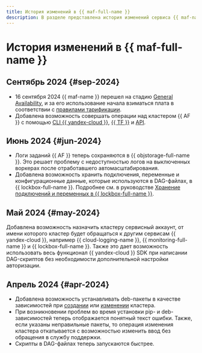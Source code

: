 ```yaml
---
title: История изменений в {{ maf-full-name }}
description: В разделе представлена история изменений сервиса {{ maf-name }}.
---
```


# История изменений в {{ maf-full-name }}

## Сентябрь 2024 {#sep-2024}

* 16 сентября 2024 {{ maf-name }} перешел на стадию [General Availability](../overview/concepts/launch-stages.md), и за его использование начала взиматься плата в соответствии с [правилами тарификации](pricing.md).
* Добавлена возможность совершать операции над кластером {{ AF }} с помощью [CLI {{ yandex-cloud }}](../cli/cli-ref/managed-airflow/cli-ref/index.md), [{{ TF }}](tf-ref.md) и [API](api-ref/authentication.md).

## Июнь 2024 {#jun-2024}

* Логи заданий {{ AF }} теперь сохраняются в {{ objstorage-full-name }}. Это решает проблему с недоступностью логов на выключенных воркерах после отработавшего автомасштабирования.
* Добавлена возможность хранить подключения, переменные и конфигурационные данные, которые используются в DAG-файлах, в {{ lockbox-full-name }}. Подробнее см. в руководстве [Хранение подключений и переменных в {{ lockbox-full-name }}](tutorials/lockbox-secrets-in-maf-cluster.md).

## Май 2024 {#may-2024}

Добавлена возможность назначить кластеру сервисный аккаунт, от имени которого кластер будет обращаться к другим сервисам {{ yandex-cloud }}, например {{ cloud-logging-name }}, {{ monitoring-full-name }} и {{ lockbox-full-name }}. Также это дает возможность использовать весь функционал {{ yandex-cloud }} SDK при написании DAG-скриптов без необходимости дополнительной настройки авторизации.

## Апрель 2024 {#apr-2024}

* Добавлена возможность устанавливать deb-пакеты в качестве зависимостей при [создании](operations/cluster-create.md) или [изменении](operations/cluster-update.md) кластера.
* При возникновении проблем во время установки pip- и deb-зависимостей теперь отображается понятный текст ошибки. Также, если указаны неправильные пакеты, то операция изменения кластера откатывается с возможностью изменить ввод без обращения в службу поддержки.
* Скрипты в DAG-файлах теперь запускаются быстрее.
